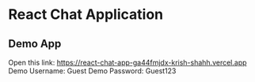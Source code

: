 # React Chat Application



## Demo App

Open this link: https://react-chat-app-ga44fmjdx-krish-shahh.vercel.app
Demo Username: Guest
Demo Password: Guest123

